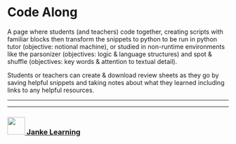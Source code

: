 # Code Along

A page where students (and teachers) code together, creating scripts with familiar blocks then transform the snippets to python to be run in python tutor (objective: notional machine), or studied in non-runtime environments like the parsonizer (objectives: logic & language structures) and spot & shuffle (objectives: key words & attention to textual detail).

Students or teachers can create & download review sheets as they go by saving helpful snippets and taking notes about what they learned including links to any helpful resources.


___
___
### <a href="http://janke-learning.org" target="_blank"><img src="https://user-images.githubusercontent.com/18554853/50098409-22575780-021c-11e9-99e1-962787adaded.png" width="40" height="40"></img> Janke Learning</a>
